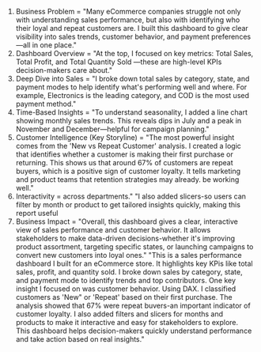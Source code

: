 1. Business Problem =
"Many eCommerce companies struggle not only with understanding sales performance, but also with identifying who their loyal and repeat customers are. I built this dashboard to give clear visibility into sales trends, customer behavior, and payment preferences—all in one place."
2. Dashboard Overview =
"At the top, I focused on key metrics: Total Sales, Total Profit, and Total Quantity Sold —these are high-level KPIs decision-makers care about."
3. Deep Dive into Sales =
"I broke down total sales by category, state, and payment modes to help identify what's performing well and where. For example, Electronics is the leading category, and COD is the most used payment method."
4. Time-Based Insights =
"To understand seasonality, I added a line chart showing monthly sales trends. This reveals dips in July and a peak in November and December—helpful for campaign planning."
5. Customer Intelligence (Key Storyline) =
"The most powerful insight comes from the 'New vs Repeat Customer' analysis. I created a logic that identifies whether a customer is making their first purchase or returning. This shows us that around 67% of customers are repeat buyers, which is a positive sign of customer loyalty. It tells marketing and product teams that retention strategies may already. be working well."
6. Interactivity =
across departments."
"I also added slicers-so users can filter by month or product to get tailored insights quickly, making this report useful
7. Business Impact =
"Overall, this dashboard gives a clear, interactive view of sales performance and customer behavior. It allows stakeholders to make data-driven decisions-whether it's improving product assortment, targeting specific states, or launching campaigns to convert new customers into loyal ones."
"This is a sales performance dashboard I built for an eCommerce store. It highlights key KPis like total sales, profit, and quantity sold. I broke down sales by category, state, and payment mode to identify trends and top contributors.
One key insight I focused on was customer behavior. Using DAX. I classified customers as 'New" or 'Repeat' based on their first purchase. The analysis showed that 67% were repeat buvers-an important indicator of customer loyalty.
I also added filters and slicers for months and products to make it interactive and easy for stakeholders to explore. This dashboard helps decision-makers quickly understand performance and take action based on real insights."

